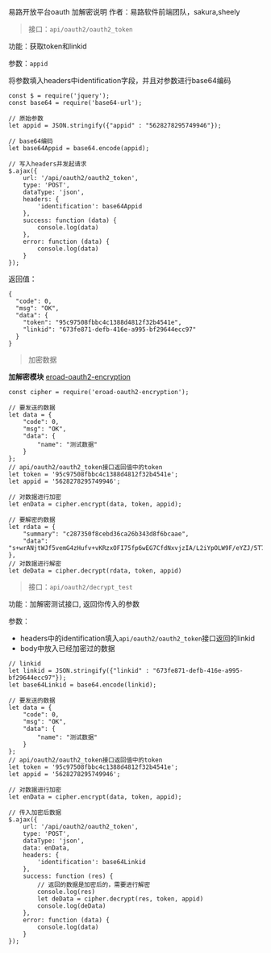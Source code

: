 易路开放平台oauth 加解密说明
作者：易路软件前端团队，sakura,sheely

> 接口：`api/oauth2/oauth2_token`


功能：获取token和linkid

参数：`appid`

将参数填入headers中identification字段，并且对参数进行base64编码

```
const $ = require('jquery');
const base64 = require('base64-url');

// 原始参数
let appid = JSON.stringify({"appid" : "5628278295749946"});

// base64编码
let base64Appid = base64.encode(appid);

// 写入headers并发起请求
$.ajax({
    url: '/api/oauth2/oauth2_token',
    type: 'POST',
    dataType: 'json',
    headers: {
        'identification': base64Appid
    },
    success: function (data) {
        console.log(data)
    },
    error: function (data) {
        console.log(data)
    }
});
``` 
返回值：
```
{
  "code": 0,
  "msg": "OK",
  "data": {
    "token": "95c97508fbbc4c1388d4812f32b4541e",
    "linkid": "673fe871-defb-416e-a995-bf29644ecc97"
  }
}
```

> 加密数据

 **加解密模块**  [eroad-oauth2-encryption](https://www.npmjs.com/package/eroad-oauth2-encryption)

```
const cipher = require('eroad-oauth2-encryption');

// 要发送的数据
let data = {
    "code": 0,
    "msg": "OK",
    "data": {
        "name": "测试数据"
    }
};
// api/oauth2/oauth2_token接口返回值中的token
let token = '95c97508fbbc4c1388d4812f32b4541e'; 
let appid = '5628278295749946';

// 对数据进行加密
let enData = cipher.encrypt(data, token, appid);

// 要解密的数据
let rdata = {
    "summary": "c287350f8cebd36ca26b343d8f6bcaae",
    "data": "s+wrANjtWJf5vemG4zHufv+vKRzxOFI75fp6wEG7CfdNxvjzIA/L2iYpOLW9F/eYZJ/5T7SEoDwWGL+zdGugY2hVZpziTdc7hFlFzuWvlTafbgrb/JwZOX+Iw7i2IcIY"
},
// 对数据进行解密
let deData = cipher.decrypt(rdata, token, appid)
```


> 接口：`api/oauth2/decrypt_test`


功能：加解密测试接口, 返回你传入的参数

参数：
- headers中的identification填入`api/oauth2/oauth2_token`接口返回的linkid
- body中放入已经加密过的数据
```
// linkid
let linkid = JSON.stringify({"linkid" : "673fe871-defb-416e-a995-bf29644ecc97"});
let base64Linkid = base64.encode(linkid);

// 要发送的数据
let data = {
    "code": 0,
    "msg": "OK",
    "data": {
        "name": "测试数据"
    }
};
// api/oauth2/oauth2_token接口返回值中的token
let token = '95c97508fbbc4c1388d4812f32b4541e'; 
let appid = '5628278295749946';

// 对数据进行加密
let enData = cipher.encrypt(data, token, appid);

// 传入加密后数据
$.ajax({
    url: '/api/oauth2/oauth2_token',
    type: 'POST',
    dataType: 'json',
    data: enData,
    headers: {
        'identification': base64Linkid
    },
    success: function (res) {
	    // 返回的数据是加密后的，需要进行解密
        console.log(res)
        let deData = cipher.decrypt(res, token, appid)
        console.log(deData)
    },
    error: function (data) {
        console.log(data)
    }
});
```







